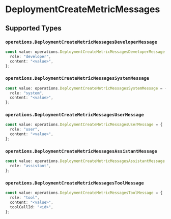 # DeploymentCreateMetricMessages


## Supported Types

### `operations.DeploymentCreateMetricMessagesDeveloperMessage`

```typescript
const value: operations.DeploymentCreateMetricMessagesDeveloperMessage = {
  role: "developer",
  content: "<value>",
};
```

### `operations.DeploymentCreateMetricMessagesSystemMessage`

```typescript
const value: operations.DeploymentCreateMetricMessagesSystemMessage = {
  role: "system",
  content: "<value>",
};
```

### `operations.DeploymentCreateMetricMessagesUserMessage`

```typescript
const value: operations.DeploymentCreateMetricMessagesUserMessage = {
  role: "user",
  content: "<value>",
};
```

### `operations.DeploymentCreateMetricMessagesAssistantMessage`

```typescript
const value: operations.DeploymentCreateMetricMessagesAssistantMessage = {
  role: "assistant",
};
```

### `operations.DeploymentCreateMetricMessagesToolMessage`

```typescript
const value: operations.DeploymentCreateMetricMessagesToolMessage = {
  role: "tool",
  content: "<value>",
  toolCallId: "<id>",
};
```

